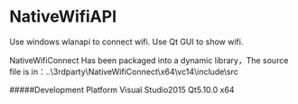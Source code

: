 # NativeWifiAPI
Use windows wlanapi to connect wifi.
Use Qt GUI to show wifi.

NativeWifiConnect Has been packaged into a dynamic library，The source file is in：..\3rdparty\NativeWifiConnect\x64\vc14\include\src

#####Development Platform
Visual Studio2015
Qt5.10.0 x64

